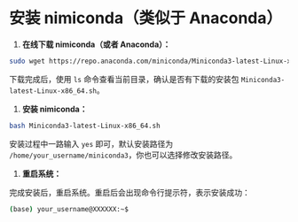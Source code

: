 # 安装 nimiconda（类似于 Anaconda）

1. **在线下载 nimiconda（或者 Anaconda）：**

```bash
sudo wget https://repo.anaconda.com/miniconda/Miniconda3-latest-Linux-x86_64.sh
```

下载完成后，使用 `ls` 命令查看当前目录，确认是否有下载的安装包 `Miniconda3-latest-Linux-x86_64.sh`。

1. **安装 nimiconda：**

```bash
bash Miniconda3-latest-Linux-x86_64.sh
```

安装过程中一路输入 `yes` 即可，默认安装路径为 `/home/your_username/miniconda3`，你也可以选择修改安装路径。

1. **重启系统：**

完成安装后，重启系统。重启后会出现命令行提示符，表示安装成功：

```bash
(base) your_username@XXXXXX:~$
```